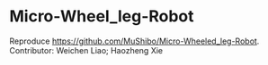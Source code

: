 # Micro-Wheel_leg-Robot
Reproduce https://github.com/MuShibo/Micro-Wheeled_leg-Robot.
Contributor: Weichen Liao; Haozheng Xie
